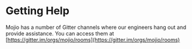 # Getting Help #

Mojio has a number of Gitter channels where our engineers hang out and provide assistance. You can access them at [https://gitter.im/orgs/mojio/rooms](https://gitter.im/orgs/mojio/rooms)